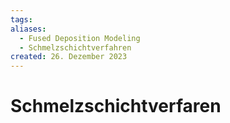 ```yaml
---
tags: 
aliases:
  - Fused Deposition Modeling
  - Schmelzschichtverfahren
created: 26. Dezember 2023
---
```


# Schmelzschichtverfaren